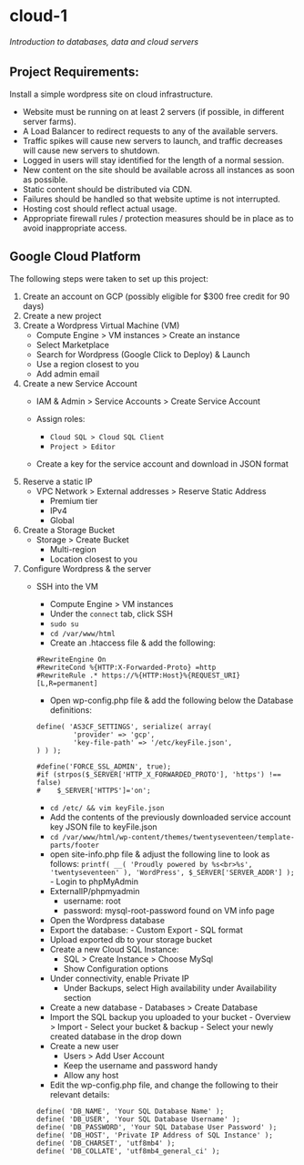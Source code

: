 # cloud-1

###### Introduction to databases, data and cloud servers

## Project Requirements:

Install a simple wordpress site on cloud infrastructure.

   - Website must be running on at least 2 servers (if possible, in different server farms).
   - A Load Balancer to redirect requests to any of the available servers.
   - Traffic spikes will cause new servers to launch, and traffic decreases will cause new servers to shutdown.
   - Logged in users will stay identified for the length of a normal session.
   - New content on the site should be available across all instances as soon as possible.
   - Static content should be distributed via CDN.
   - Failures should be handled so that website uptime is not interrupted.
   - Hosting cost should reflect actual usage.
   - Appropriate firewall rules / protection measures should be in place as to avoid inappropriate access.

## Google Cloud Platform

The following steps were taken to set up this project:

   1. Create an account on GCP (possibly eligible for $300 free credit for 90 days)
   2. Create a new project
   3. Create a Wordpress Virtual Machine (VM)
      - Compute Engine > VM instances > Create an instance
      - Select Marketplace
      - Search for Wordpress (Google Click to Deploy) & Launch
	   - Use a region closest to you
	   - Add admin email 
   4. Create a new Service Account
      - IAM & Admin > Service Accounts > Create Service Account
      - Assign roles:
        	
		- `Cloud SQL > Cloud SQL Client`
		- `Project > Editor`
      - Create a key for the service account and download in JSON format
   5. Reserve a static IP
      - VPC Network > External addresses > Reserve Static Address
		   - Premium tier
		   - IPv4
		   - Global
   6. Create a Storage Bucket
      - Storage > Create Bucket
		- Multi-region
		- Location closest to you
   7. Configure Wordpress & the server
      - SSH into the VM
         - Compute Engine > VM instances
         - Under the `connect` tab, click SSH
         - `sudo su`
         - `cd /var/www/html`
         - Create an .htaccess file & add the following:
         
         ```
         #RewriteEngine On
         #RewriteCond %{HTTP:X-Forwarded-Proto} =http
         #RewriteRule .* https://%{HTTP:Host}%{REQUEST_URI} [L,R=permanent]
         ```
         - Open wp-config.php file & add the following below the Database definitions:
         
         ```
         define( 'AS3CF_SETTINGS', serialize( array(
                  'provider' => 'gcp',
                  'key-file-path' => '/etc/keyFile.json',
         ) ) );
      
         #define('FORCE_SSL_ADMIN', true);
         #if (strpos($_SERVER['HTTP_X_FORWARDED_PROTO'], 'https') !== false)
         #    $_SERVER['HTTPS']='on';
         ```
         - `cd /etc/ && vim keyFile.json`
         - Add the contents of the previously downloaded service account key JSON file to keyFile.json
         - `cd /var/www/html/wp-content/themes/twentyseventeen/template-parts/footer`
         - open site-info.php file & adjust the following line to look as follows:
           `printf( __( 'Proudly powered by %s<br>%s', 'twentyseventeen' ), 'WordPress', $_SERVER['SERVER_ADDR'] );`
     - Login to phpMyAdmin 
         - ExternalIP/phpmyadmin 
		   - username: root
		   - password: mysql-root-password found on VM info page
         - Open the Wordpress database
         - Export the database: 
			   - Custom Export
			   - SQL format  
         - Upload exported db to your storage bucket
         - Create a new Cloud SQL Instance:
            - SQL > Create Instance > Choose MySql
            - Show Configuration options
	    - Under connectivity, enable Private IP
            - Under Backups, select High availability under Availability section
         - Create a new database
			   - Databases > Create Database
         - Import the SQL backup you uploaded to your bucket 
			   - Overview > Import 
			   - Select your bucket & backup
			   - Select your newly created database in the drop down
         - Create a new user
		      - Users > Add User Account
		      - Keep the username and password handy
		      - Allow any host
         - Edit the wp-config.php file, and change the following to their relevant details:
	 
	 	```
	 	define( 'DB_NAME', 'Your SQL Database Name' );
	 	define( 'DB_USER', 'Your SQL Database Username' );
	 	define( 'DB_PASSWORD', 'Your SQL Database User Password' );
	 	define( 'DB_HOST', 'Private IP Address of SQL Instance' );
	 	define( 'DB_CHARSET', 'utf8mb4' );
	 	define( 'DB_COLLATE', 'utf8mb4_general_ci' );
	 	```

	    
